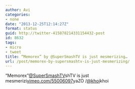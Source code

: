 ```yaml
---
author: Avi
categories:
- none
date: "2013-12-25T12:14:27Z"
format: status
guid: http://twitter-415878214331154432-post
id: 8632
tags:
- micro
- tweet
title: “Memorex” by @SuperSmashTV is just mesmerizing…
url: /post/memorex-by-supersmashtv-is-just-mesmerizing/
---
```

“Memorex”[@SuperSmashTV](http://twitter.com/SuperSmashTV)shTV is just mesmerizi[vimeo.com/55006097](http://vimeo.com/55006097)yaZO /[@khoi](http://twitter.com/khoi)khoi
